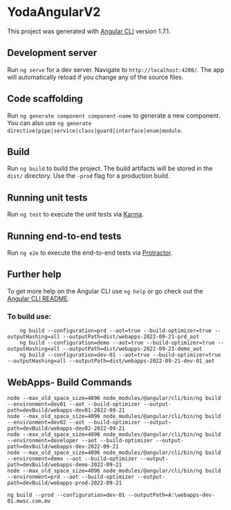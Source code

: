 # YodaAngularV2

This project was generated with [Angular CLI](https://github.com/angular/angular-cli) version 1.7.1.

## Development server

Run `ng serve` for a dev server. Navigate to `http://localhost:4200/`. The app will automatically reload if you change any of the source files.

## Code scaffolding

Run `ng generate component component-name` to generate a new component. You can also use `ng generate directive|pipe|service|class|guard|interface|enum|module`.

## Build

Run `ng build` to build the project. The build artifacts will be stored in the `dist/` directory. Use the `-prod` flag for a production build.

## Running unit tests

Run `ng test` to execute the unit tests via [Karma](https://karma-runner.github.io).

## Running end-to-end tests

Run `ng e2e` to execute the end-to-end tests via [Protractor](http://www.protractortest.org/).

## Further help

To get more help on the Angular CLI use `ng help` or go check out the [Angular CLI README](https://github.com/angular/angular-cli/blob/master/README.md).


### To build use:

```shell
    ng build --configuration=prd --aot=true --build-optimizer=true --outputHashing=all --outputPath=dist/webapps-2022-09-21-prd_aot
    ng build --configuration=demo --aot=true --build-optimizer=true --outputHashing=all --outputPath=dist/webapps-2022-09-21-demo_aot
    ng build --configuration=dev-01 --aot=true --build-optimizer=true --outputHashing=all --outputPath=dist/webapps-2022-09-21-dev-01_aot
```

## WebApps- Build Commands
    node --max_old_space_size=4096 node_modules/@angular/cli/bin/ng build --environment=dev01 --aot --build-optimizer --output-path=devBuild/webapps-dev01-2022-09-21
    node --max_old_space_size=4096 node_modules/@angular/cli/bin/ng build --environment=dev02 --aot --build-optimizer --output-path=devBuild/webapps-dev02-2022-09-21
    node --max_old_space_size=4096 node_modules/@angular/cli/bin/ng build --environment=developer --aot --build-optimizer --output-path=devBuild/webapps-dev-2022-09-21
    node --max_old_space_size=4096 node_modules/@angular/cli/bin/ng build --environment=demo --aot --build-optimizer --output-path=devBuild/webapps-demo-2022-09-21
    node --max_old_space_size=4096 node_modules/@angular/cli/bin/ng build --environment=prd --aot --build-optimizer --output-path=devBuild/webapps-prod-2022-09-21

    ng build --prod --configuration=dev-01 --outputPath=A:\webapps-dev-01.mwsc.com.mv

